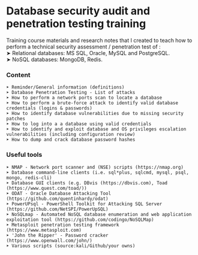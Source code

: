 # Database security audit and penetration testing training

Training course materials and research notes that I created to teach how to perform a technical security assessment / penetration test of :  
➤ Relational databases: MS SQL, Oracle, MySQL and PostgreSQL.  
➤ NoSQL databases: MongoDB, Redis.

### Content
```
➤ Reminder/General information (definitions)
➤ Database Penetration Testing - List of attacks
➤ How to perform a network ports scan to locate a database
➤ How to perform a brute-force attack to identify valid database credentials (logins & passwords)
➤ How to identify database vulnerabilities due to missing security patches
➤ How to log into a a database using valid credentials  
➤ How to identify and exploit database and OS privileges escalation vulnerabilities (including configuration review)
➤ How to dump and crack database password hashes
```
### Useful tools
```
➤ NMAP - Network port scanner and (NSE) scripts (https://nmap.org)
➤ Database command-line clients (i.e. sql*plus, sqlcmd, mysql, psql, mongo, redis-cli)
➤ Database GUI clients (e.g. DBvis (https://dbvis.com), Toad (https://www.quest.com/toad/))
➤ ODAT - Oracle Database Attacking Tool (https://github.com/quentinhardy/odat) 
➤ PowerUPsql - PowerShell Toolkit for Attacking SQL Server (https://github.com/NetSPI/PowerUpSQL)
➤ NoSQLmap - Automated NoSQL database enumeration and web application exploitation tool (https://github.com/codingo/NoSQLMap)
➤ Metasploit penetration testing framework (https://www.metasploit.com) 
➤ 'John the Ripper' - Password cracker (https://www.openwall.com/john/)
➤ Various scripts (source:kali/Github/your owns)
